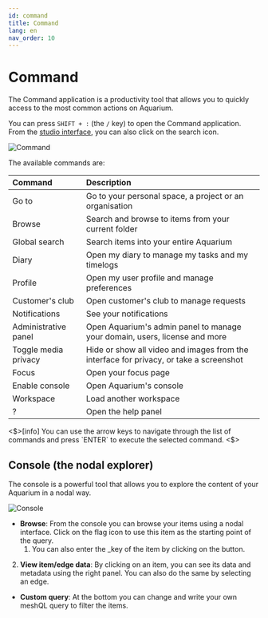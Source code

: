 ```yaml
---
id: command
title: Command
lang: en
nav_order: 10
---
```


# Command

The Command application is a productivity tool that allows you to quickly access
to the most common actions on Aquarium.

You can press `SHIFT + :` (the `/` key) to open the Command application. From
the [studio interface](../introduction/studio.md), you can also click on the
<span class="aq-icon">search</span> icon.

![Command](../../_medias/command.png)

The available commands are:

| Command             | Description                                                                            |
| :------------------- | :------------------------------------------------------------------------------------- |
| Go to                | Go to your personal space, a project or an organisation                                |
| Browse               | Search and browse to items from your current folder                                    |
| Global search        | Search items into your entire Aquarium                                                 |
| Diary                | Open my diary to manage my tasks and my timelogs                                       |
| Profile              | Open my user profile and manage preferences                                            |
| Customer's club      | Open customer's club to manage requests                                                |
| Notifications        | See your notifications                                                                 |
| Administrative panel | Open Aquarium's admin panel to manage your domain, users, license and more             |
| Toggle media privacy | Hide or show all video and images from the interface for privacy, or take a screenshot |
| Focus                | Open your focus page                                                                   |
| Enable console       | Open Aquarium's console                                                                |
| Workspace            | Load another workspace                                                                 |
| ?                    | Open the help panel                                                                    |

<$>[info]
You can use the arrow keys to navigate through the list of commands and press `ENTER` to execute the selected command.
<$>

## Console (the nodal explorer)

The console is a powerful tool that allows you to explore the content of your Aquarium in a nodal way.

![Console](../../_medias/command-console.png)

- **Browse**: From the console you can browse your items using a nodal interface. Click on the <span class="aq-icon outline">flag</span> icon to use this item as the starting point of the query.
  1. You can also enter the _key of the item by clicking on the button.

2. **View item/edge data**: By clicking on an item, you can see its data and metadata using the right panel. You can also do the same by selecting an edge.
- **Custom query**: At the bottom you can change and write your own meshQL query to filter the items.
